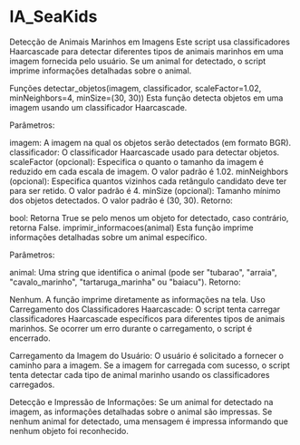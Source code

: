 ﻿# IA_SeaKids
Detecção de Animais Marinhos em Imagens
Este script usa classificadores Haarcascade para detectar diferentes tipos de animais marinhos em uma imagem fornecida pelo usuário. Se um animal for detectado, o script imprime informações detalhadas sobre o animal.

Funções
detectar_objetos(imagem, classificador, scaleFactor=1.02, minNeighbors=4, minSize=(30, 30))
Esta função detecta objetos em uma imagem usando um classificador Haarcascade.

Parâmetros:

imagem: A imagem na qual os objetos serão detectados (em formato BGR).
classificador: O classificador Haarcascade usado para detectar objetos.
scaleFactor (opcional): Especifica o quanto o tamanho da imagem é reduzido em cada escala de imagem. O valor padrão é 1.02.
minNeighbors (opcional): Especifica quantos vizinhos cada retângulo candidato deve ter para ser retido. O valor padrão é 4.
minSize (opcional): Tamanho mínimo dos objetos detectados. O valor padrão é (30, 30).
Retorno:

bool: Retorna True se pelo menos um objeto for detectado, caso contrário, retorna False.
imprimir_informacoes(animal)
Esta função imprime informações detalhadas sobre um animal específico.

Parâmetros:

animal: Uma string que identifica o animal (pode ser "tubarao", "arraia", "cavalo_marinho", "tartaruga_marinha" ou "baiacu").
Retorno:

Nenhum. A função imprime diretamente as informações na tela.
Uso
Carregamento dos Classificadores Haarcascade: O script tenta carregar classificadores Haarcascade específicos para diferentes tipos de animais marinhos. Se ocorrer um erro durante o carregamento, o script é encerrado.

Carregamento da Imagem do Usuário: O usuário é solicitado a fornecer o caminho para a imagem. Se a imagem for carregada com sucesso, o script tenta detectar cada tipo de animal marinho usando os classificadores carregados.

Detecção e Impressão de Informações: Se um animal for detectado na imagem, as informações detalhadas sobre o animal são impressas. Se nenhum animal for detectado, uma mensagem é impressa informando que nenhum objeto foi reconhecido.

